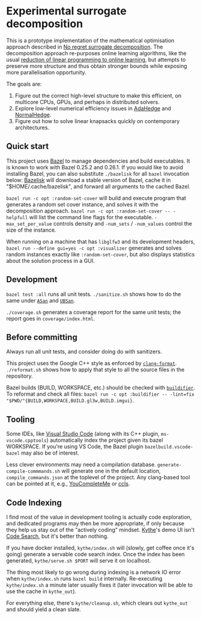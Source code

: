 Experimental surrogate decomposition
====================================

This is a prototype implementation of the mathematical optimisation
approach described in
[No regret surrogate decomposition](https://www.authorea.com/users/2541/articles/324048-no-regret-surrogate-decomposition?access_token=7PRDD1XaWLjc8wglr1_PLg).
The decomposition approach re-purposes online learning algorithms,
like the usual [reduction of linear programming to online learning](https://pvk.ca/Blog/2019/04/23/fractional-set-covering-with-experts/),
but attempts to preserve more structure and thus obtain stronger
bounds while exposing more parallelisation opportunity.

The goals are:

1. Figure out the correct high-level structure to make this efficient,
   on multicore CPUs, GPUs, and perhaps in distributed solvers.
2. Explore low-level numerical efficiency issues in
   [AdaHedge](https://arxiv.org/abs/1301.0534) and
   [NormalHedge](https://arxiv.org/abs/1502.05934).
3. Figure out how to solve linear knapsacks quickly on contemporary
   architectures.

Quick start
-----------

This project uses [Bazel](https://bazel.build/) to manage dependencies
and build executables.  It is known to work with Bazel 0.25.2 and
0.26.1.  If you would like to avoid installing Bazel, you can also
substitute `./bazelisk` for all `bazel` invocation below:
[Bazelisk](https://github.com/bazelbuild/bazelisk) will download a
stable version of Bazel, cache it in "$HOME/.cache/bazelisk", and
forward all arguments to the cached Bazel.

`bazel run -c opt :random-set-cover` will build and execute program
that generates a random set cover instance, and solves it with the
decomposition approach.  `bazel run -c opt :random-set-cover --
-helpfull` will list the command line flags for the executable.
`-max_set_per_value` controls density and `-num_sets` / `-num_values`
control the size of the instance.

When running on a machine that has `libglfw3` and its development
headers, `bazel run --define gui=yes -c opt :visualizer` generates and
solves random instances exactly like `:random-set-cover`, but also
displays statistics about the solution process in a GUI.

Development
-----------

`bazel test :all` runs all unit tests.  `./sanitize.sh` shows how to
do the same under
[`ASan`](https://clang.llvm.org/docs/AddressSanitizer.html) and
[`UBSan`](https://clang.llvm.org/docs/UndefinedBehaviorSanitizer.html).

`./coverage.sh` generates a coverage report for the same unit tests;
the report goes in `coverage/index.html`.

Before committing
-----------------

Always run all unit tests, and consider doing do with sanitizers.

This project uses the Google C++ style as enforced by
[`clang-format`](https://clang.llvm.org/docs/ClangFormat.html).
`./reformat.sh` shows how to apply that style to all the source files
in the repository.

Bazel builds (BUILD, WORKSPACE, etc.) should be checked with
[`buildifier`](https://github.com/bazelbuild/buildtools).  To reformat
and check all files: `bazel run -c opt :buildifier -- -lint=fix
"$PWD/"{BUILD,WORKSPACE,BUILD.gl3w,BUILD.imgui}`.

Tooling
-------

Some IDEs, like [Visual Studio Code](https://code.visualstudio.com/)
(along with its C++ plugin, `ms-vscode.cpptools`) automatically index
the project given its bazel WORKSPACE.  If you're using VS Code, the
Bazel plugin `bazelbuild.vscode-bazel` may also be of interest.

Less clever environments may need a compilation database.
`generate-compile-commmands.sh` will generate one in the default
location, `compile_commands.json` at the toplevel of the project.  Any
clang-based tool can be pointed at it, e.g.,
[YouCompleteMe](https://github.com/Valloric/YouCompleteMe) or
[ccls](https://github.com/MaskRay/emacs-ccls).

Code Indexing
-------------

I find most of the value in development tooling is actually code
exploration, and dedicated programs may then be more appropriate, if
only because they help us stay out of the "actively coding" mindset.
[Kythe](https://kythe.io/)'s demo UI isn't [Code
Search](https://cs.chromium.org/), but it's better than nothing.

If you have docker installed, `kythe/index.sh` will (slowly, get
coffee once it's going) generate a servable code search index.  Once
the index has been generated, `kythe/serve.sh $PORT` will serve it on
localhost.

The thing most likely to go wrong during indexing is a network IO
error when `kythe/index.sh` runs `bazel build` internally.
Re-executing `kythe/index.sh` a minute later usually fixes it (later
invocation will be able to use the cache in `kythe_out`).

For everything else, there's `kythe/cleanup.sh`, which clears out
`kythe_out` and should yield a clean slate.
